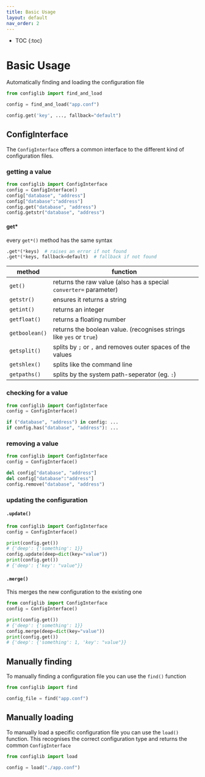 ```yaml
---
title: Basic Usage
layout: default
nav_order: 2
---
```


* TOC
{:toc}

# Basic Usage

Automatically finding and loading the configuration file
```python
from configlib import find_and_load

config = find_and_load("app.conf")

config.get('key', ..., fallback="default")
```

## ConfigInterface

The `ConfigInterface` offers a common interface to the different kind of configuration files.

### getting a value

```python
from configlib import ConfigInterface
config = ConfigInterface()
config["database", "address"]
config["database":"address"]
config.get("database", "address")
config.getstr("database", "address")
```

#### get*

every `get*()` method has the same syntax

```python
.get*(*keys)  # raises an error if not found
.get*(*keys, fallback=default)  # fallback if not found
```

| method         | function                                                             |
|----------------|----------------------------------------------------------------------|
| `get()`        | returns the raw value (also has a special `converter=` parameter)    |
| `getstr()`     | ensures it returns a string                                          |
| `getint()`     | returns an integer                                                   |
| `getfloat()`   | returns a floating number                                            |
| `getboolean()` | returns the boolean value. (recognises strings like `yes` or `true`) |
| `getsplit()`   | splits by `;` or `,` and removes outer spaces of the values          |
| `getshlex()`   | splits like the command line                                         |
| `getpaths()`   | splits by the system path-seperator (eg. `:`)                        |

### checking for a value

```python
from configlib import ConfigInterface
config = ConfigInterface()

if ("database", "address") in config: ...
if config.has("database", "address"): ...
```

### removing a value

```python
from configlib import ConfigInterface
config = ConfigInterface()

del config["database", "address"]
del config["database":"address"]
config.remove("database", "address")
```

### updating the configuration

#### `.update()`

```python
from configlib import ConfigInterface
config = ConfigInterface()

print(config.get())
# {'deep': {'something': 1}}
config.update(deep=dict(key="value"))
print(config.get())
# {'deep': {'key': "value"}}
```

#### `.merge()`

This merges the new configuration to the existing one

```python
from configlib import ConfigInterface
config = ConfigInterface()

print(config.get())
# {'deep': {'something': 1}}
config.merge(deep=dict(key="value"))
print(config.get())
# {'deep': {'something': 1, 'key': "value"}}
```

## Manually finding

To manually finding a configuration file you can use the `find()` function

```python
from configlib import find

config_file = find("app.conf")
```

## Manually loading

To manually load a specific configuration file you can use the `load()` function.
This recognises the correct configuration type and returns the common `ConfigInterface`

```python
from configlib import load

config = load("./app.conf")
```
